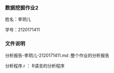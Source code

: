 
### 数据挖掘作业2

姓名：李玥儿

学号：2120171411

### 文件说明

分析报告-李玥儿-2120171411.md :整个作业的分析报告

分析程序.r ： R语言的分析程序
